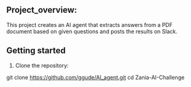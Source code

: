 ## Project_overview:

This project creates an AI agent that extracts answers from a PDF document based on given questions and posts the results on Slack.

## Getting started
1. Clone the repository:
   
git clone https://github.com/ggude/AI_agent.git
cd Zania-AI-Challenge





